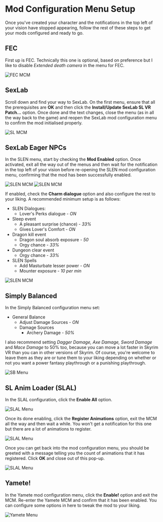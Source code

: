 # Mod Configuration Menu Setup
Once you've created your character and the notifications in the top left of your vision have stopped appearing, follow the rest of these steps to get your mods configured and ready to go.

## FEC
First up is FEC. Technically this one is optional, based on preference but I like to disable *Extended death camera* in the menu for FEC.

![FEC MCM](img/MCM_FEC.png)

## SexLab
Scroll down and find your way to SexLab. On the first menu, ensure that all the prerequisites are **OK** and then click the **Install/Update SexLab SL VR Patch...** option. Once done and the text changes, close the menu (as in all the way back to the game) and reopen the SexLab mod configuration menu to confirm the mod initialised properly.

![SL MCM](img/MCM_SL1.png)

## SexLab Eager NPCs
In the SLEN menu, start by checking the **Mod Enabled** option. Once activated, exit all the way out of the menus and then wait for the notification in the top left of your vision before re-opening the SLEN mod configuration menu, confirming that the mod has been successfully enabled.

![SLEN MCM](img/MCM_SLEN1.png)
![SLEN MCM](img/MCM_SLENEn.png)

If enabled, check the **Charm dialogue** option and also configure the rest to your liking. A recommended minimum setup is as follows:
* SLEN Dialogues:
  * Lover's Perks dialogue - *ON*
* Sleep event
  * A pleasant surprise (chance) - *33%*
  * Gives Lover's Comfort - *ON*
* Dragon kill event
  * Dragon soul absorb exposure - *50*
  * Orgy chance - *33%*
* Dungeon clear event
  * Orgy chance - *33%*
* SLEN Spells
  * Add Masturbate lesser power - *ON*
  * Mounter exposure - *10 per min*

![SLEN MCM](img/MCM_SLEN2.png)

## Simply Balanced
In the Simply Balanced configuration menu set:
* General Balance
  * Adjust Damage Sources - *ON*
  * Damage Sources
    * Archery Damage - *50%*

I also recommend setting *Dagger Damage, Axe Damage, Sword Damage* and *Mace Damage* to 50% too, because you can move a lot faster in Skyrim VR than you can in other versions of Skyrim. Of course, you're welcome to leave them as they are or tune them to your liking depending on whether or not you want a power fantasy playthrough or a punishing playthrough.

![SB Menu](img/MCM_SB.png)

## SL Anim Loader (SLAL)
In the SLAL configuration, click the **Enable All** option.

![SLAL Menu](img/MCM_SLAL1.png)

Once its done enabling, click the **Register Animations** option, exit the MCM all the way and then wait a while. You won't get a notification for this one but there are a lot of animations to register.

![SLAL Menu](img/MCM_SLAL2.png)

Once you can get back into the mod configuration menu, you should be greeted with a message telling you the count of animations that it has registered. Click **OK** and close out of this pop-up.

![SLAL Menu](img/MCM_SLAL3.png)

## Yamete!
In the Yamete mod configuration menu, click the **Enable!** option and exit the MCM. Re-enter the Yamete MCM and confirm that it has been enabled. You can configure some options in here to tweak the mod to your liking.

![Yamete Menu](img/MCM_Yamete1.png)